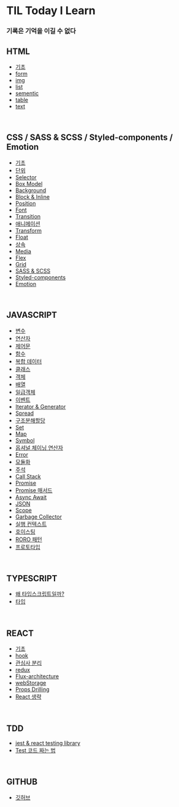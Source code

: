 # TIL Today I Learn

### 기록은 기억을 이길 수 없다

## HTML

- [기초](/HTML/html-basic.md)
- [form](/HTML/form.md)
- [img](/HTML/img.md)
- [list](/HTML/list.md)
- [sementic](/HTML/sementic-tag.md)
- [table](/HTML/table.md)
- [text](/HTML/text.md)

<br />

## CSS / SASS & SCSS / Styled-components / Emotion

- [기초](/CSS/basic.md)
- [단위](/CSS/unit.md)
- [Selector](/CSS/selector.md)
- [Box Model](/CSS/boxModel.md)
- [Background](/CSS/background.md)
- [Block & Inline](/CSS/block_inline.md)
- [Position](/CSS/position.md)
- [Font](/CSS/font.md)
- [Transition](/CSS/transition.md)
- [애니메이션](/CSS/animation.md)
- [Transform](/CSS/transform.md)
- [Float](/CSS/float.md)
- [상속](/CSS/inheritance.md)
- [Media](/CSS/media.md)
- [Flex](/CSS/flex.md)
- [Grid](/CSS/grid.md)
- [SASS & SCSS](/SASS%26SCSS/basic.md)
- [Styled-components](/Styled-components/basic.md)
- [Emotion](/Emotion/basic.md)

<br />

## JAVASCRIPT

- [변수](/JAVASCRIPT/variable.md)
- [연산자](/JAVASCRIPT/operator.md)
- [제어문](/JAVASCRIPT/control.md)
- [함수](/JAVASCRIPT/function.md)
- [복합 데이터](/JAVASCRIPT/built-in.md)
- [클래스](/JAVASCRIPT/class.md)
- [객체](/JAVASCRIPT/object.md)
- [배열](/JAVASCRIPT/array.md)
- [일급객체](/JAVASCRIPT/hof.md)
- [이벤트](/JAVASCRIPT/event.md)
- [Iterator & Generator](/JAVASCRIPT/iterator.md)
- [Spread](/JAVASCRIPT/spread.md)
- [구조분해할당](/JAVASCRIPT/destructor.md)
- [Set](/JAVASCRIPT/set.md)
- [Map](/JAVASCRIPT/map.md)
- [Symbol](/JAVASCRIPT/symbol.md)
- [옵셔널 체이닝 연산자](./JAVASCRIPT/optional.md)
- [Error](./JAVASCRIPT/error.md)
- [모듈화](./JAVASCRIPT/module.md)
- [주석](./JAVASCRIPT/comments.md)
- [Call Stack](/JAVASCRIPT/callstack.md)
- [Promise](/JAVASCRIPT/promise.md)
- [Promise 매서드](/JAVASCRIPT/promise-methods.md)
- [Async Await](/JAVASCRIPT/async-await.md)
- [JSON](/JAVASCRIPT/json.md)
- [Scope](/JAVASCRIPT/scope.md)
- [Garbage Collector](/JAVASCRIPT/garbage.md)
- [실행 컨텍스트](/JAVASCRIPT/execution.md)
- [호이스팅](/JAVASCRIPT/hoisting.md)
- [RORO 패턴]()
- [프로토타입](/JAVASCRIPT/proto.md)

<br />

## TYPESCRIPT

- [왜 타입스크립트일까?](/TYPESCRIPT/basic.md)
- [타입](/TYPESCRIPT/type.md)

<br />

## REACT

- [기초](/REACT/basic.md)
- [hook](/REACT/hook.md)
- [관심사 분리](/REACT/componanent.md)
- [redux](/REACT/redux.md)
- [Flux-architecture](/REACT/flux-architecture.md)
- [webStorage](/REACT/webStorage.md)
- [Props Drilling](/REACT/props-drilling.md)
- [React 생략](/REACT/remove-import.md)

<br />

## TDD

- [jest & react testing library](/REACT/TDD/jest.md)
- [Test 코드 짜는 법](/REACT/TDD/tdd.md)

<br />

## GITHUB

- [깃허브](/GITHUB/github/md)
